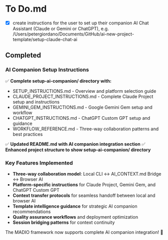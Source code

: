 # To Do.md

- [x] create instructions for the user to set up their companion AI Chat Assistant (Claude or Gemini or ChatGPT), e.g. /Users/petergiordano/Documents/GitHub/ai-new-project-template/setup-claude-chat-ai

## Completed

### AI Companion Setup Instructions
✅ **Complete setup-ai-companion/ directory with:**
- SETUP_INSTRUCTIONS.md - Overview and platform selection guide
- CLAUDE_PROJECT_INSTRUCTIONS.md - Complete Claude Project setup and instructions
- GEMINI_GEM_INSTRUCTIONS.md - Google Gemini Gem setup and workflow
- CHATGPT_INSTRUCTIONS.md - ChatGPT Custom GPT setup and guidance
- WORKFLOW_REFERENCE.md - Three-way collaboration patterns and best practices

✅ **Updated README.md with AI companion integration section**
✅ **Enhanced project structure to show setup-ai-companion/ directory**

### Key Features Implemented
- **Three-way collaboration model**: Local CLI ↔ AI_CONTEXT.md Bridge ↔ Browser AI
- **Platform-specific instructions** for Claude Project, Gemini Gem, and ChatGPT Custom GPT
- **Context transfer protocols** for seamless handoff between local and browser AI
- **Template intelligence guidance** for strategic AI companion recommendations
- **Quality assurance workflows** and deployment optimization
- **Session bridging patterns** for context continuity

The MADIO framework now supports complete AI companion integration! 🎉